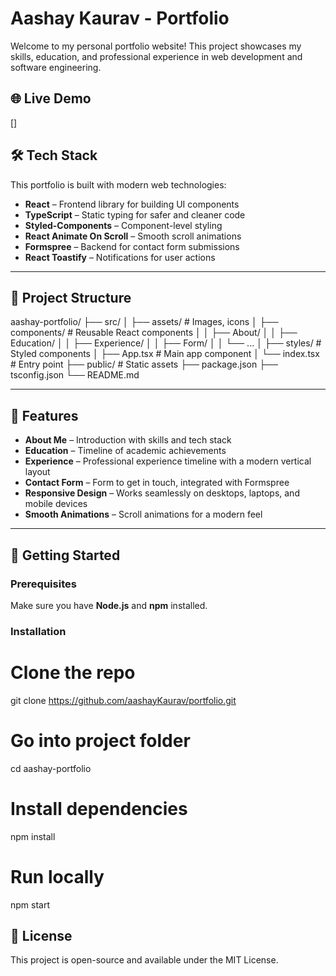 # Aashay Kaurav - Portfolio

Welcome to my personal portfolio website! This project showcases my skills, education, and professional experience in web development and software engineering.

## 🌐 Live Demo
[]

## 🛠 Tech Stack
This portfolio is built with modern web technologies:

- **React** – Frontend library for building UI components
- **TypeScript** – Static typing for safer and cleaner code
- **Styled-Components** – Component-level styling
- **React Animate On Scroll** – Smooth scroll animations
- **Formspree** – Backend for contact form submissions
- **React Toastify** – Notifications for user actions

---

## 📂 Project Structure

aashay-portfolio/
├── src/
│ ├── assets/ # Images, icons
│ ├── components/ # Reusable React components
│ │ ├── About/
│ │ ├── Education/
│ │ ├── Experience/
│ │ ├── Form/
│ │ └── ...
│ ├── styles/ # Styled components
│ ├── App.tsx # Main app component
│ └── index.tsx # Entry point
├── public/ # Static assets
├── package.json
├── tsconfig.json
└── README.md


---

## 🎨 Features

- **About Me** – Introduction with skills and tech stack
- **Education** – Timeline of academic achievements
- **Experience** – Professional experience timeline with a modern vertical layout
- **Contact Form** – Form to get in touch, integrated with Formspree
- **Responsive Design** – Works seamlessly on desktops, laptops, and mobile devices
- **Smooth Animations** – Scroll animations for a modern feel

---

## 🚀 Getting Started

### Prerequisites
Make sure you have **Node.js** and **npm** installed.

### Installation
# Clone the repo
git clone https://github.com/aashayKaurav/portfolio.git

# Go into project folder
cd aashay-portfolio

# Install dependencies
npm install

# Run locally
npm start


## 📄 License

This project is open-source and available under the MIT License.